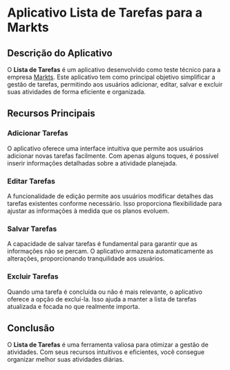 #  Aplicativo Lista de Tarefas para a Markts

## Descrição do Aplicativo

O **Lista de Tarefas** é um aplicativo desenvolvido como teste técnico para a empresa [Markts](https://www.markts.com.br/). Este aplicativo tem como principal objetivo simplificar a gestão de tarefas, permitindo aos usuários adicionar, editar, salvar e excluir suas atividades de forma eficiente e organizada.

## Recursos Principais

### Adicionar Tarefas
O aplicativo oferece uma interface intuitiva que permite aos usuários adicionar novas tarefas facilmente. Com apenas alguns toques, é possível inserir informações detalhadas sobre a atividade planejada.

### Editar Tarefas
A funcionalidade de edição permite aos usuários modificar detalhes das tarefas existentes conforme necessário. Isso proporciona flexibilidade para ajustar as informações à medida que os planos evoluem.

### Salvar Tarefas
A capacidade de salvar tarefas é fundamental para garantir que as informações não se percam. O aplicativo armazena automaticamente as alterações, proporcionando tranquilidade aos usuários.

### Excluir Tarefas
Quando uma tarefa é concluída ou não é mais relevante, o aplicativo oferece a opção de excluí-la. Isso ajuda a manter a lista de tarefas atualizada e focada no que realmente importa.


## Conclusão

O **Lista de Tarefas** é uma ferramenta valiosa para otimizar a gestão de atividades. Com seus recursos intuitivos e eficientes, você consegue organizar melhor suas atividades diárias.

